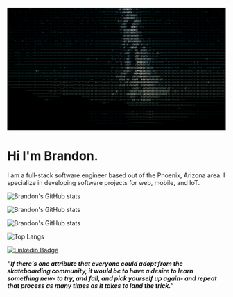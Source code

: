 ![stars](stars.gif)

# Hi I'm Brandon.

I am a full-stack software engineer based out of the Phoenix, Arizona area. I specialize in developing software projects for web, mobile, and IoT.

![Brandon's GitHub stats](https://github-readme-stats.vercel.app/api?username=stepintime&count_private=true&show_icons=true&include_all_commits=true&theme=calm)

![Brandon's GitHub stats](https://github-readme-stats.vercel.app/api?username=stepintime&count_private=true&show_icons=true&include_all_commits=true&theme=slateorange)

![Brandon's GitHub stats](https://github-readme-stats.vercel.app/api?username=stepintime&count_private=true&show_icons=true&include_all_commits=true&theme=react)



![Top Langs](https://github-readme-stats.vercel.app/api/top-langs/?username=stepintime&theme=react)

[![Linkedin Badge](https://img.shields.io/badge/-LinkedIn-0e76a8?style=flat-square&logo=Linkedin&logoColor=white)](https://linkedin.com/in/brandon-kent)

***"If there's one attribute that everyone could adopt from the skateboarding community, it would be to have a desire to learn something new- to try, and fall, and pick yourself up again- and repeat that process as many times as it takes to land the trick."***

